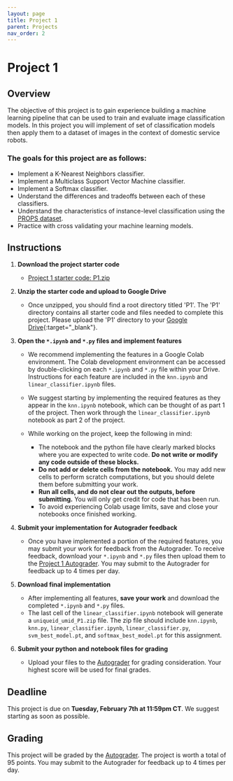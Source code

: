 ```yaml
---
layout: page
title: Project 1
parent: Projects
nav_order: 2
---
```

 
# Project 1

## Overview
The objective of this project is to gain experience building a machine learning pipeline that can be used to train and evaluate image classification models. In this project you will implement of set of classification models then apply them to a dataset of images in the context of domestic service robots.

### The goals for this project are as follows:
 - Implement a K-Nearest Neighbors classifier.
 - Implement a Multiclass Support Vector Machine classifier.
 - Implement a Softmax classifier.
 - Understand the differences and tradeoffs between each of these classifiers.
 - Understand the characteristics of instance-level classification using the [PROPS dataset](/CSCI5980-Spr23-DeepRob/datasets/props-classification/).
 - Practice with cross validating your machine learning models.


## Instructions

1. <b>Download the project starter code</b>
    - [Project 1 starter code: P1.zip](https://deeprob.org/assets/projects/P1.zip)

2. <b>Unzip the starter code and upload to Google Drive</b>
    - Once unzipped, you should find a root directory titled 'P1'. The 'P1' directory contains all starter code and files needed to complete this project. Please upload the 'P1' directory to your [Google Drive](https://drive.google.com/){:target="_blank"}.

3. <b>Open the `*.ipynb` and `*.py` files and implement features</b>
    - We recommend implementing the features in a Google Colab environment. The Colab development environment can be accessed by double-clicking on each `*.ipynb` and `*.py` file within your Drive. Instructions for each feature are included in the `knn.ipynb` and `linear_classifier.ipynb` files.

    - We suggest starting by implementing the required features as they appear in the `knn.ipynb` notebook, which can be thought of as part 1 of the project. Then work through the `linear_classifier.ipynb` notebook as part 2 of the project.

    - While working on the project, keep the following in mind:

        - The notebook and the python file have clearly marked blocks where you are expected to write code. <b>Do not write or modify any code outside of these blocks.</b>
        - <b>Do not add or delete cells from the notebook.</b> You may add new cells to perform scratch computations, but you should delete them before submitting your work.
        - <b>Run all cells, and do not clear out the outputs, before submitting.</b> You will only get credit for code that has been run.
        - To avoid experiencing Colab usage limits, save and close your notebooks once finished working.

4. <b>Submit your implementation for Autograder feedback</b>

    - Once you have implemented a portion of the required features, you may submit your work for feedback from the Autograder. To receive feedback, download your `*.ipynb` and `*.py` files then upload them to the [Project 1 Autograder](https://cse-ag-csci5980.cs.umn.edu/web/project/1). You may submit to the Autograder for feedback up to 4 times per day.

5. <b>Download final implementation</b>
    - After implementing all features, <b>save your work</b> and download the completed `*.ipynb` and `*.py` files. 
    - The last cell of the `linear_classifier.ipynb` notebook will generate a `uniqueid_umid_P1.zip` file. The zip file should include `knn.ipynb`, `knn.py`, `linear_classifier.ipynb`, `linear_classifier.py`, `svm_best_model.pt`, and `softmax_best_model.pt` for this assignment.

6. <b>Submit your python and notebook files for grading</b>
    - Upload your files to the [Autograder](https://cse-ag-csci5980.cs.umn.edu/web/project/1) for grading consideration. Your highest score will be used for final grades.

## Deadline

This project is due on <b>Tuesday, February 7th at 11:59pm CT</b>. We suggest starting as soon as possible.

## Grading

This project will be graded by the [Autograder](https://cse-ag-csci5980.cs.umn.edu/web/project/1). The project is worth a total of 95 points. You may submit to the Autograder for feedback up to 4 times per day.


